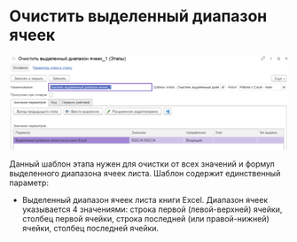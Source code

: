 # Очистить выделенный диапазон ячеек

![](<../../../../.gitbook/assets/Очистить выделенный диапазон ячеек.png>)

Данный шаблон этапа нужен для очистки от всех значений и формул выделенного диапазона ячеек листа. Шаблон содержит единственный параметр:

* Выделенный диапазон ячеек листа книги Excel. Диапазон ячеек указывается 4 значениями: строка первой (левой-верхней) ячейки, столбец первой ячейки, строка последней (или правой-нижней) ячейки, столбец последней ячейки.
